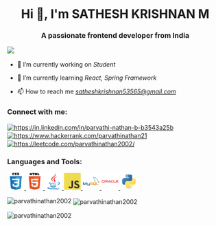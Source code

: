 <h1 align="center">Hi 👋, I'm SATHESH KRISHNAN M</h1>
<h3 align="center">A passionate frontend developer from India</h3>

<p align="left"> <img src="https://images.pexels.com/photos/17093026/pexels-photo-17093026/free-photo-of-sathesh.jpeg?auto=compress&cs=tinysrgb&w=600&lazy=load" /> </p>

- 🔭 I’m currently working on *Student*

- 🌱 I’m currently learning *React, Spring Framework*

- 📫 How to reach me *satheshkrishnan53565@gmail.com*

<h3 align="left">Connect with me:</h3>
<p align="left">
<a href="https://linkedin.com/in/https://in.linkedin.com/in/parvathi-nathan-b-b3543a25b" target="blank"><img align="center" src="https://raw.githubusercontent.com/rahuldkjain/github-profile-readme-generator/master/src/images/icons/Social/linked-in-alt.svg" alt="https://in.linkedin.com/in/parvathi-nathan-b-b3543a25b" height="30" width="40" /></a>
<a href="https://www.hackerrank.com/https://www.hackerrank.com/parvathinathan21" target="blank"><img align="center" src="https://raw.githubusercontent.com/rahuldkjain/github-profile-readme-generator/master/src/images/icons/Social/hackerrank.svg" alt="https://www.hackerrank.com/parvathinathan21" height="30" width="40" /></a>
<a href="https://www.leetcode.com/https://leetcode.com/parvathinathan2002/" target="blank"><img align="center" src="https://raw.githubusercontent.com/rahuldkjain/github-profile-readme-generator/master/src/images/icons/Social/leet-code.svg" alt="https://leetcode.com/parvathinathan2002/" height="30" width="40" /></a>
</p>

<h3 align="left">Languages and Tools:</h3>
<p align="left"> <a href="https://www.w3schools.com/css/" target="_blank" rel="noreferrer"> <img src="https://raw.githubusercontent.com/devicons/devicon/master/icons/css3/css3-original-wordmark.svg" alt="css3" width="40" height="40"/> </a> <a href="https://www.w3.org/html/" target="_blank" rel="noreferrer"> <img src="https://raw.githubusercontent.com/devicons/devicon/master/icons/html5/html5-original-wordmark.svg" alt="html5" width="40" height="40"/> </a> <a href="https://www.java.com" target="_blank" rel="noreferrer"> <img src="https://raw.githubusercontent.com/devicons/devicon/master/icons/java/java-original.svg" alt="java" width="40" height="40"/> </a> <a href="https://developer.mozilla.org/en-US/docs/Web/JavaScript" target="_blank" rel="noreferrer"> <img src="https://raw.githubusercontent.com/devicons/devicon/master/icons/javascript/javascript-original.svg" alt="javascript" width="40" height="40"/> </a> <a href="https://www.mysql.com/" target="_blank" rel="noreferrer"> <img src="https://raw.githubusercontent.com/devicons/devicon/master/icons/mysql/mysql-original-wordmark.svg" alt="mysql" width="40" height="40"/> </a> <a href="https://www.oracle.com/" target="_blank" rel="noreferrer"> <img src="https://raw.githubusercontent.com/devicons/devicon/master/icons/oracle/oracle-original.svg" alt="oracle" width="40" height="40"/> </a> <a href="https://www.python.org" target="_blank" rel="noreferrer"> <img src="https://raw.githubusercontent.com/devicons/devicon/master/icons/python/python-original.svg" alt="python" width="40" height="40"/> </a> </p>

<p><img align="left" src="https://github-readme-stats.vercel.app/api/top-langs?username=parvathinathan2002&show_icons=true&locale=en&layout=compact" alt="parvathinathan2002" /></p>

<p>&nbsp;<img align="center" src="https://github-readme-stats.vercel.app/api?username=parvathinathan2002&show_icons=true&locale=en" alt="parvathinathan2002" /></p>

<p><img align="center" src="https://github-readme-streak-stats.herokuapp.com/?user=parvathinathan2002&" alt="parvathinathan2002" /></p>
